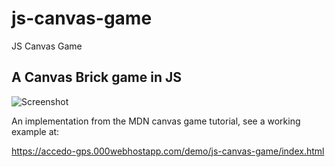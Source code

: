# js-canvas-game
JS Canvas Game

## A Canvas Brick game in JS

![Screenshot](imgs/screenshot-00.png)

An implementation from the MDN canvas game tutorial, see a working example at:

https://accedo-gps.000webhostapp.com/demo/js-canvas-game/index.html
